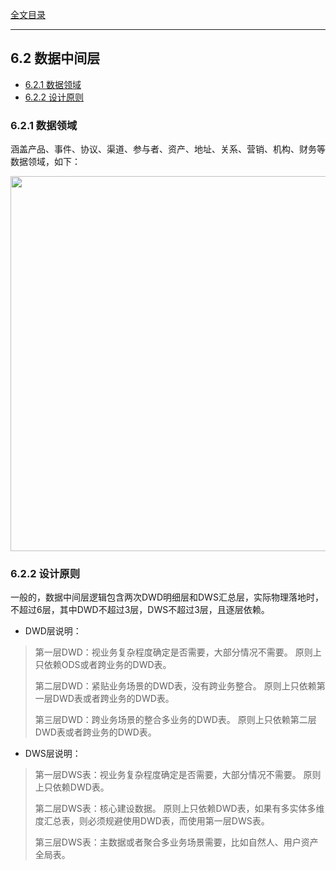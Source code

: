 [全文目录](https://aistudio.baidu.com/projectdetail/8623759)

---

## 6.2 数据中间层

- [6.2.1 数据领域](#621-数据领域)
- [6.2.2 设计原则](#622-设计原则)

### 6.2.1 数据领域
涵盖产品、事件、协议、渠道、参与者、资产、地址、关系、营销、机构、财务等数据领域，如下：

<p align="center">
<img src="https://tjt.obs.cn-southwest-2.myhuaweicloud.com/ds/Z/6.2.1.0-000.png" height=600>
</p>

### 6.2.2 设计原则
一般的，数据中间层逻辑包含两次DWD明细层和DWS汇总层，实际物理落地时，不超过6层，其中DWD不超过3层，DWS不超过3层，且逐层依赖。

- DWD层说明：
> 第一层DWD：视业务复杂程度确定是否需要，大部分情况不需要。
> 原则上只依赖ODS或者跨业务的DWD表。
>  
> 第二层DWD：紧贴业务场景的DWD表，没有跨业务整合。
> 原则上只依赖第一层DWD表或者跨业务的DWD表。
>  
> 第三层DWD：跨业务场景的整合多业务的DWD表。
> 原则上只依赖第二层DWD表或者跨业务的DWD表。


- DWS层说明：
> 第一层DWS表：视业务复杂程度确定是否需要，大部分情况不需要。
> 原则上只依赖DWD表。
>  
> 第二层DWS表：核心建设数据。
> 原则上只依赖DWD表，如果有多实体多维度汇总表，则必须规避使用DWD表，而使用第一层DWS表。
>  
> 第三层DWS表：主数据或者聚合多业务场景需要，比如自然人、用户资产全局表。

